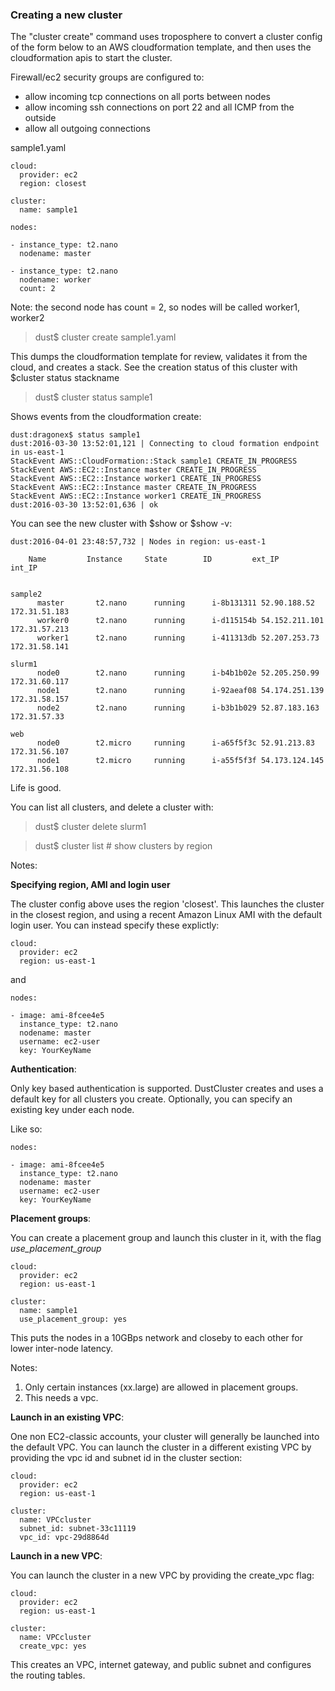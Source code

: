 
### Creating a new cluster

The "cluster create" command uses troposphere to convert a cluster config of the form below to an AWS cloudformation template, 
and then uses the cloudformation apis to start the cluster.

Firewall/ec2 security groups are configured to:
- allow incoming tcp connections on all ports between nodes
- allow incoming ssh connections on port 22 and all ICMP from the outside
- allow all outgoing connections

sample1.yaml

```
cloud:
  provider: ec2
  region: closest

cluster:
  name: sample1

nodes:

- instance_type: t2.nano
  nodename: master
  
- instance_type: t2.nano
  nodename: worker
  count: 2
```

Note: the second node has count = 2, so nodes will be called worker1, worker2

> dust$ cluster create sample1.yaml

This dumps the cloudformation template for review, validates it from the cloud, and creates a stack.
See the creation status of this cluster with $cluster status stackname

> dust$ cluster status sample1

Shows events from the cloudformation create:

```
dust:dragonex$ status sample1
dust:2016-03-30 13:52:01,121 | Connecting to cloud formation endpoint in us-east-1
StackEvent AWS::CloudFormation::Stack sample1 CREATE_IN_PROGRESS
StackEvent AWS::EC2::Instance master CREATE_IN_PROGRESS
StackEvent AWS::EC2::Instance worker1 CREATE_IN_PROGRESS
StackEvent AWS::EC2::Instance master CREATE_IN_PROGRESS
StackEvent AWS::EC2::Instance worker1 CREATE_IN_PROGRESS
dust:2016-03-30 13:52:01,636 | ok
```

You can see the new cluster with $show or $show -v:

```
dust:2016-04-01 23:48:57,732 | Nodes in region: us-east-1

    Name         Instance     State        ID         ext_IP          int_IP         


sample2
      master       t2.nano      running      i-8b131311 52.90.188.52    172.31.51.183  
      worker0      t2.nano      running      i-d115154b 54.152.211.101  172.31.57.213  
      worker1      t2.nano      running      i-411313db 52.207.253.73   172.31.58.141  

slurm1
      node0        t2.nano      running      i-b4b1b02e 52.205.250.99   172.31.60.117  
      node1        t2.nano      running      i-92aeaf08 54.174.251.139  172.31.58.157  
      node2        t2.nano      running      i-b3b1b029 52.87.183.163   172.31.57.33   

web
      node0        t2.micro     running      i-a65f5f3c 52.91.213.83    172.31.56.107  
      node1        t2.micro     running      i-a55f5f3f 54.173.124.145  172.31.56.108  

```

Life is good.

You can list all clusters, and delete a cluster with:

> dust$ cluster delete slurm1

> dust$ cluster list # show clusters by region


Notes:

**Specifying region, AMI and login user**

The cluster config above uses the region 'closest'. This launches the cluster in the closest region, 
and using a recent Amazon Linux AMI with the default login user. You can instead specify these explictly:

```
cloud:
  provider: ec2
  region: us-east-1
```

and

```
nodes:

- image: ami-8fcee4e5
  instance_type: t2.nano
  nodename: master
  username: ec2-user
  key: YourKeyName
```


**Authentication**:

Only key based authentication is supported. DustCluster creates and uses a default key for all clusters you create.
Optionally, you can specify an existing key under each node.

Like so:

```
nodes:

- image: ami-8fcee4e5
  instance_type: t2.nano
  nodename: master
  username: ec2-user
  key: YourKeyName
```



**Placement groups**:

You can create a placement group and launch this cluster in it, with the flag *use_placement_group*

```
cloud:
  provider: ec2
  region: us-east-1

cluster:
  name: sample1
  use_placement_group: yes
```

This puts the nodes in a 10GBps network and closeby to each other for lower inter-node latency.

Notes: 
1. Only certain instances (xx.large) are allowed in placement groups.
2. This needs a vpc.


**Launch in an existing VPC**:

One non EC2-classic accounts, your cluster will generally be launched into the default VPC.
You can launch the cluster in a different existing VPC by providing the vpc id and subnet id in the cluster section:

```
cloud:
  provider: ec2
  region: us-east-1

cluster:
  name: VPCcluster
  subnet_id: subnet-33c11119
  vpc_id: vpc-29d8864d
```


**Launch in a new VPC**:

You can launch the cluster in a new VPC by providing the create_vpc flag:

```
cloud:
  provider: ec2
  region: us-east-1

cluster:
  name: VPCcluster
  create_vpc: yes
```

This creates an VPC, internet gateway, and public subnet and configures the routing tables.

